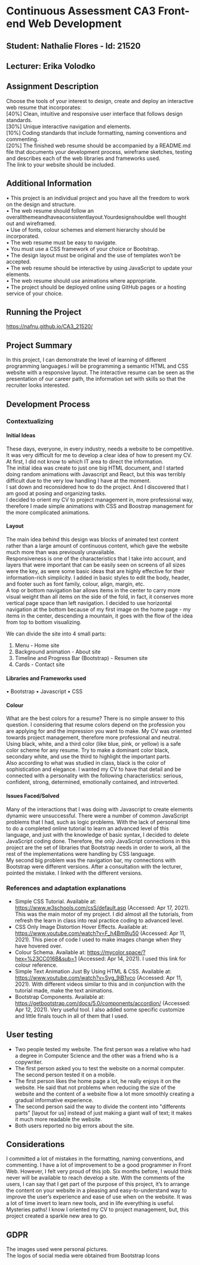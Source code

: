 # Continuous Assessment CA3 Front-end Web Development
## Student: Nathalie Flores - Id: 21520
## Lecturer: Erika Volodko 

## Assignment Description  
Choose the tools of your interest to design, create and deploy an interactive web resume that  incorporates:<br>
[40%] Clean, intuitive and responsive user interface that follows design standards. <br>
[30%] Unique interactive navigation and elements. <br>
[10%] Coding standards that include formatting, naming conventions and commenting.<br>
[20%] The finished web resume should be accompanied by a README.md file that documents your development process, wireframe sketches, testing and describes each of the web libraries and frameworks used. 
<br>The link to your website should be included.<br>

## Additional Information   
• This project is an individual project and you have all the freedom to work on the design and structure. <br>
• The web resume should follow an overallthemeandhaveaconsistentlayout.Yourdesignshouldbe well thought out and wireframed. <br>
• Use of fonts, colour schemes and element hierarchy should be incorporated. <br>
• The web resume must be easy to navigate. <br>
• You must use a CSS framework of your choice or Bootstrap. <br>
• The design layout must be original and the use of templates won’t be accepted. <br>
• The web resume should be interactive by using JavaScript to update your elements. <br>
• The web resume should use animations where appropriate. <br>
• The project should be deployed online using GitHub pages or a hosting service of your choice. <br>

## Running the Project
https://nafnu.github.io/CA3_21520/

## Project Summary
In this project, I can demonstrate the level of learning of different programming languages.I will be programming a semantic HTML and CSS website with a responsive layout. The interactive resume can be seen as the presentation of our career path, the information set with skills so that the recruiter looks interested.

## Development Process
### Contextualizing

#### Initial Ideas
These days, everyone, in every industry, needs a website to be competitive. <br> It was very difficult for me to develop a clear idea of how to present my CV. At first, I did not know to which IT area to direct the information.<br>The initial idea was create to just one big HTML document, and I started doing random animations with Javascript and React, but this was terribly difficult due to the very low handling I have at the moment. <br> I sat down and reconsidered how to do the project. And I discovered that I am good at posing and organizing tasks. <br> I decided to orient my CV to project management in, more professional way, therefore I made simple animations with CSS and Boostrap management for the more complicated animations.

#### Layout
The main idea behind this design was blocks of animated text content rather than a large amount of continuous content, which gave the website much more than was previously unavailable. <br>Responsiveness is one of the characteristics that I take into account, and layers that were important that can be easily seen on screens of all sizes were the key, as were some basic ideas that are highly effective for their information-rich simplicity.
I added in basic styles to edit the body, header, and footer such as font family, colour, align, margin, etc.<br>
A top or bottom navigation bar allows items in the center to carry more visual weight than all items on the side of the fold, in fact, it conserves more vertical page space than left navigation. I decided to use horizontal navigation at the bottom because of my first image on the home page - my items in the center, descending a mountain, it goes with the flow of the idea from top to bottom visualizing.

We can divide the site into 4 small parts:
1. Menu - Home site
2. Background animation - About site
3. Timeline and Progress Bar (Bootstrap) - Resumen site
4. Cards - Contact site

#### Libraries and Frameworks used
• Bootstrap 
• Javascript
• CSS

#### Colour
What are the best colors for a resume? There is no simple answer to this question. I considering that resume colors depend on the profession you are applying for and the impression you want to make. My CV was oriented towards project management, therefore more professional and neutral. Using black, white, and a third color (like blue, pink, or yellow) is a safe color scheme for any resume. Try to make a dominant color black, secondary white, and use the third to highlight the important parts. <br>
Also according to what was studied in class, black is the color of sophistication and elegance. I wanted my CV to have that detail and be connected with a personality with the following characteristics: serious, confident, strong, determined, emotionally contained, and introverted.

#### Issues Faced/Solved
Many of the interactions that I was doing with Javascript to create elements dynamic were unsuccessful. There were a number of common JavaScript problems that I had, such as logic problems. With the lack of personal time to do a completed online tutorial to learn an advanced level of this language, and just with the knowledge of basic syntax, I decided to delete JavaScript coding done. Therefore, the only JavaScript connections in this project are the set of libraries that Bootstrap needs in order to work, all the rest of the implementations were handling by CSS language.<br>
My second big problem was the navigation bar, my connections with Bootstrap were different versions. After a consultation with the lecturer, pointed the mistake. I linked with the different versions.


### References and adaptation explanations
* Simple CSS Tutorial. Available at: https://www.w3schools.com/csS/default.asp (Accessed: Apr 17, 2021).
This was the main motor of my project. I did almost all the tutorials, from refresh the learn in class into real practice coding to advanced level. 
* CSS Only Image Distortion Hover Effects. Available at: https://www.youtube.com/watch?v=F_h4Bm9iu50 (Accessed:  Apr 11, 2021).
This piece of code I used to make images change when they have hovered over.
* Colour Schema. Available at: https://mycolor.space/?hex=%23CC016B&sub=1 (Accessed: Apr 14, 2021).
I used this link for colour reference.
* Simple Text Animation Just By Using HTML & CSS. Available at: https://www.youtube.com/watch?v=Syg_9iB1vco (Accessed: Apr 11, 2021).
With different videos similar to this and in conjunction with the tutorial made, make the text animations.
* Bootstrap Components. Available at: https://getbootstrap.com/docs/5.0/components/accordion/ (Accessed: Apr 12, 2021).
Very useful tool. I also added some specific customize and little finals touch in all of them that I used. 


## User testing
* Two people tested my website. The first person was a relative who had a degree in Computer Science and the other was a friend who is a copywriter.
* The first person asked you to test the website on a normal computer. The second person tested it on a mobile.
* The first person likes the home page a lot, he really enjoys it on the website. He said that not problems when reducing the size of the website and the content of a website flow a lot more smoothly creating a gradual informative experience.
* The second person said the way to divide the content into "differents parts" [layout for us] instead of just making a giant wall of text; it makes it much more readable the website.
* Both users reported no big errors about the site. 

## Considerations
I committed a lot of mistakes in the formatting, naming conventions, and commenting. I have a lot of improvement to be a good programmer in Front Web. However, I felt very proud of this job. Six months before, I would think never will be available to reach develop a site. With the comments of the users, I can say that I get part of the purpose of this project, it’s to arrange the content on your website in a pleasing and easy-to-understand way to improve the user’s experience and ease of use when on the website. It was a lot of time invert to learn new tools, and in life everything is useful. Mysteries paths! I know I oriented my CV to project management, but, this project created a sparkle new area to go.

## GDPR
The images used were personal pictures.<br>
The logos of social media were obtained from Bootstrap Icons<br>

